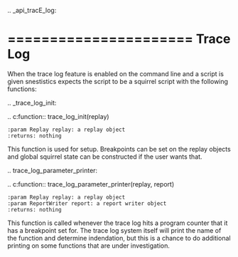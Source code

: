 .. _api_tracE_log:

======================
Trace Log
======================

When the trace log feature is enabled on the command line and a script is given snestistics expects the script to be a squirrel script with the following functions:

.. _trace_log_init:

.. c:function:: trace_log_init(replay)

    :param Replay replay: a replay object
    :returns: nothing

This function is used for setup. Breakpoints can be set on the replay objects and global squirrel state can be constructed if the user wants that.

.. trace_log_parameter_printer:

.. c:function:: trace_log_parameter_printer(replay, report)

    :param Replay replay: a replay object
    :param ReportWriter report: a report writer object
    :returns: nothing

This function is called whenever the trace log hits a program counter that it has a breakpoint set for. The trace log system itself will print the name of the function and determine indendation, but this is a chance to do additional printing on some functions that are under investigation.